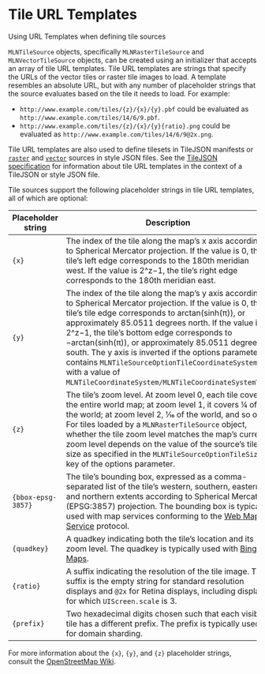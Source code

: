 # Tile URL Templates

Using URL Templates when defining tile sources

``MLNTileSource`` objects, specifically ``MLNRasterTileSource`` and
``MLNVectorTileSource`` objects, can be created using an initializer that accepts
an array of tile URL templates. Tile URL templates are strings that specify the
URLs of the vector tiles or raster tile images to load. A template resembles an
absolute URL, but with any number of placeholder strings that the source
evaluates based on the tile it needs to load. For example:

* `http://www.example.com/tiles/{z}/{x}/{y}.pbf` could be
   evaluated as `http://www.example.com/tiles/14/6/9.pbf`.
* `http://www.example.com/tiles/{z}/{x}/{y}{ratio}.png` could be
   evaluated as `http://www.example.com/tiles/14/6/9@2x.png`.

Tile URL templates are also used to define tilesets in TileJSON manifests or
[`raster`](https://trackasia.com/trackasia-style-spec/sources/#raster)
and
[`vector`](https://trackasia.com/trackasia-style-spec/sources/#vector-tiles)
sources in style JSON files. See the
[TileJSON specification](https://github.com/mapbox/tilejson-spec/tree/master/2.2.0)
for information about tile URL templates in the context of a TileJSON or style
JSON file.

Tile sources support the following placeholder strings in tile URL templates,
all of which are optional:

| Placeholder string | Description |
| --- | --- |
| `{x}` | The index of the tile along the map’s x axis according to Spherical Mercator projection. If the value is 0, the tile’s left edge corresponds to the 180th meridian west. If the value is 2^z−1, the tile’s right edge corresponds to the 180th meridian east. |
| `{y}` | The index of the tile along the map’s y axis according to Spherical Mercator projection. If the value is 0, the tile’s tile edge corresponds to arctan(sinh(π)), or approximately 85.0511 degrees north. If the value is 2^z−1, the tile’s bottom edge corresponds to −arctan(sinh(π)), or approximately 85.0511 degrees south. The y axis is inverted if the options parameter contains ``MLNTileSourceOptionTileCoordinateSystem`` with a value of ``MLNTileCoordinateSystem/MLNTileCoordinateSystemTMS``. |
| `{z}` | The tile’s zoom level. At zoom level 0, each tile covers the entire world map; at zoom level 1, it covers ¼ of the world; at zoom level 2, 1⁄16 of the world, and so on. For tiles loaded by a ``MLNRasterTileSource`` object, whether the tile zoom level matches the map’s current zoom level depends on the value of the source’s tile size as specified in the ``MLNTileSourceOptionTileSize`` key of the options parameter. |
| `{bbox-epsg-3857}` | The tile’s bounding box, expressed as a comma-separated list of the tile’s western, southern, eastern, and northern extents according to Spherical Mercator (EPSG:3857) projection. The bounding box is typically used with map services conforming to the <a href="http://www.opengeospatial.org/standards/wms">Web Map Service</a> protocol. |
| `{quadkey}` | A quadkey indicating both the tile’s location and its zoom level. The quadkey is typically used with <a href="https://msdn.microsoft.com/en-us/library/bb259689.aspx">Bing Maps</a>.  |
| `{ratio}` | A suffix indicating the resolution of the tile image. The suffix is the empty string for standard resolution displays and `@2x` for Retina displays, including displays for which `UIScreen.scale` is 3.  |
| `{prefix}` | Two hexadecimal digits chosen such that each visible tile has a different prefix. The prefix is typically used for domain sharding. |

For more information about the `{x}`, `{y}`, and `{z}` placeholder strings,
consult the
[OpenStreetMap Wiki](https://wiki.openstreetmap.org/wiki/Slippy_map_tilenames).
